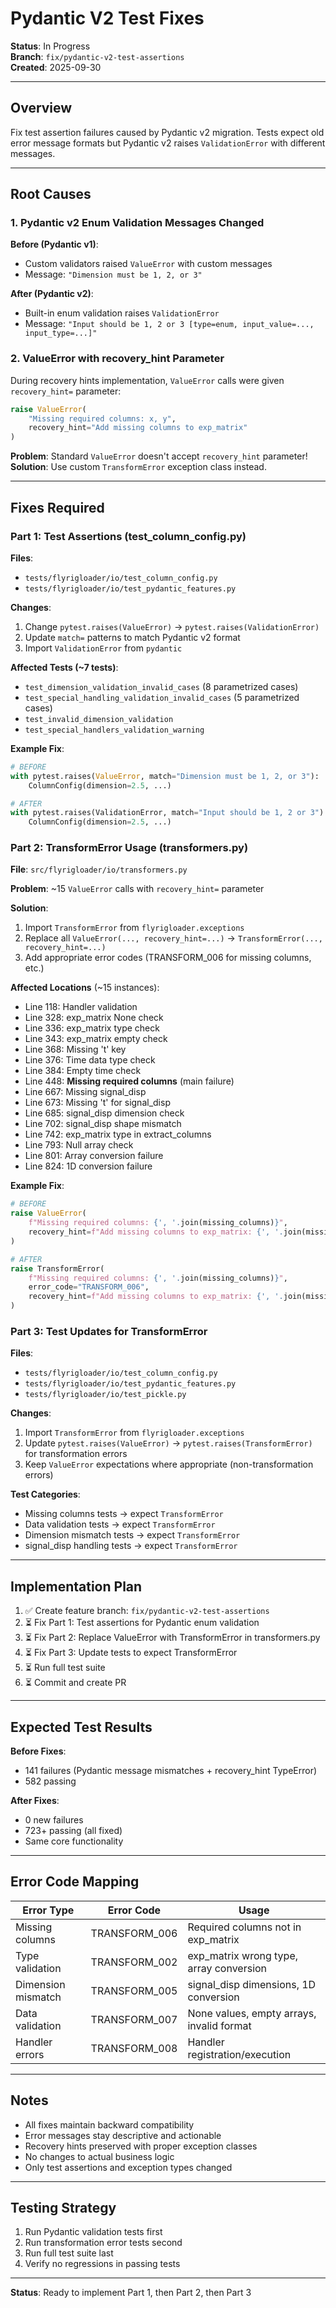 # Pydantic V2 Test Fixes

**Status**: In Progress  
**Branch**: `fix/pydantic-v2-test-assertions`  
**Created**: 2025-09-30

---

## Overview

Fix test assertion failures caused by Pydantic v2 migration. Tests expect old error message formats but Pydantic v2 raises `ValidationError` with different messages.

---

## Root Causes

### 1. Pydantic v2 Enum Validation Messages Changed

**Before (Pydantic v1)**:
- Custom validators raised `ValueError` with custom messages
- Message: `"Dimension must be 1, 2, or 3"`

**After (Pydantic v2)**:
- Built-in enum validation raises `ValidationError`
- Message: `"Input should be 1, 2 or 3 [type=enum, input_value=..., input_type=...]"`

### 2. ValueError with recovery_hint Parameter

During recovery hints implementation, `ValueError` calls were given `recovery_hint=` parameter:

```python
raise ValueError(
    "Missing required columns: x, y",
    recovery_hint="Add missing columns to exp_matrix"
)
```

**Problem**: Standard `ValueError` doesn't accept `recovery_hint` parameter!  
**Solution**: Use custom `TransformError` exception class instead.

---

## Fixes Required

### Part 1: Test Assertions (test_column_config.py)

**Files**:
- `tests/flyrigloader/io/test_column_config.py`
- `tests/flyrigloader/io/test_pydantic_features.py`

**Changes**:
1. Change `pytest.raises(ValueError)` →  `pytest.raises(ValidationError)`
2. Update `match=` patterns to match Pydantic v2 format
3. Import `ValidationError` from `pydantic`

**Affected Tests (~7 tests)**:
- `test_dimension_validation_invalid_cases` (8 parametrized cases)
- `test_special_handling_validation_invalid_cases` (5 parametrized cases)
- `test_invalid_dimension_validation`
- `test_special_handlers_validation_warning`

**Example Fix**:
```python
# BEFORE
with pytest.raises(ValueError, match="Dimension must be 1, 2, or 3"):
    ColumnConfig(dimension=2.5, ...)

# AFTER
with pytest.raises(ValidationError, match="Input should be 1, 2 or 3"):
    ColumnConfig(dimension=2.5, ...)
```

### Part 2: TransformError Usage (transformers.py)

**File**: `src/flyrigloader/io/transformers.py`

**Problem**: ~15 `ValueError` calls with `recovery_hint=` parameter

**Solution**:
1. Import `TransformError` from `flyrigloader.exceptions`
2. Replace all `ValueError(..., recovery_hint=...)` → `TransformError(..., recovery_hint=...)`
3. Add appropriate error codes (TRANSFORM_006 for missing columns, etc.)

**Affected Locations** (~15 instances):
- Line 118: Handler validation
- Line 328: exp_matrix None check
- Line 336: exp_matrix type check  
- Line 343: exp_matrix empty check
- Line 368: Missing 't' key
- Line 376: Time data type check
- Line 384: Empty time check
- Line 448: **Missing required columns** (main failure)
- Line 667: Missing signal_disp
- Line 673: Missing 't' for signal_disp
- Line 685: signal_disp dimension check
- Line 702: signal_disp shape mismatch
- Line 742: exp_matrix type in extract_columns
- Line 793: Null array check
- Line 801: Array conversion failure
- Line 824: 1D conversion failure

**Example Fix**:
```python
# BEFORE
raise ValueError(
    f"Missing required columns: {', '.join(missing_columns)}",
    recovery_hint=f"Add missing columns to exp_matrix: {', '.join(missing_columns)}"
)

# AFTER
raise TransformError(
    f"Missing required columns: {', '.join(missing_columns)}",
    error_code="TRANSFORM_006",
    recovery_hint=f"Add missing columns to exp_matrix: {', '.join(missing_columns)}"
)
```

### Part 3: Test Updates for TransformError

**Files**:
- `tests/flyrigloader/io/test_column_config.py`
- `tests/flyrigloader/io/test_pydantic_features.py`
- `tests/flyrigloader/io/test_pickle.py`

**Changes**:
1. Import `TransformError` from `flyrigloader.exceptions`
2. Update `pytest.raises(ValueError)` → `pytest.raises(TransformError)` for transformation errors
3. Keep `ValueError` expectations where appropriate (non-transformation errors)

**Test Categories**:
- Missing columns tests → expect `TransformError`
- Data validation tests → expect `TransformError`
- Dimension mismatch tests → expect `TransformError`
- signal_disp handling tests → expect `TransformError`

---

## Implementation Plan

1. ✅ Create feature branch: `fix/pydantic-v2-test-assertions`
2. ⏳ Fix Part 1: Test assertions for Pydantic enum validation
3. ⏳ Fix Part 2: Replace ValueError with TransformError in transformers.py
4. ⏳ Fix Part 3: Update tests to expect TransformError
5. ⏳ Run full test suite
6. ⏳ Commit and create PR

---

## Expected Test Results

**Before Fixes**:
- 141 failures (Pydantic message mismatches + recovery_hint TypeError)
- 582 passing

**After Fixes**:
- 0 new failures
- 723+ passing (all fixed)
- Same core functionality

---

## Error Code Mapping

| Error Type | Error Code | Usage |
|------------|------------|-------|
| Missing columns | TRANSFORM_006 | Required columns not in exp_matrix |
| Type validation | TRANSFORM_002 | exp_matrix wrong type, array conversion |
| Dimension mismatch | TRANSFORM_005 | signal_disp dimensions, 1D conversion |
| Data validation | TRANSFORM_007 | None values, empty arrays, invalid format |
| Handler errors | TRANSFORM_008 | Handler registration/execution |

---

## Notes

- All fixes maintain backward compatibility
- Error messages stay descriptive and actionable  
- Recovery hints preserved with proper exception classes
- No changes to actual business logic
- Only test assertions and exception types changed

---

## Testing Strategy

1. Run Pydantic validation tests first
2. Run transformation error tests second  
3. Run full test suite last
4. Verify no regressions in passing tests

---

**Status**: Ready to implement Part 1, then Part 2, then Part 3
